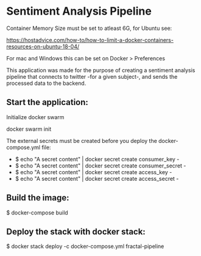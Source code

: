 # Sentiment Analysis Pipeline

Container Memory Size must be set to atleast 6G, for Ubuntu see:

https://hostadvice.com/how-to/how-to-limit-a-docker-containers-resources-on-ubuntu-18-04/

For mac and Windows this can be set on Docker > Preferences

This application was made for the purpose of creating a sentiment analysis pipeline that connects to twitter
-for a given subject-, and sends the processed data to the backend.

## Start the application:

Initialize docker swarm

docker swarm init

The external secrets must be created before you deploy the docker-compose.yml file:

* $ echo "A secret content" | docker secret create consumer_key -
* $ echo "A secret content" | docker secret create consumer_secret -
* $ echo "A secret content" | docker secret create access_key -
* $ echo "A secret content" | docker secret create access_secret -

## Build the image:

$ docker-compose build

## Deploy the stack with docker stack:

$ docker stack deploy -c docker-compose.yml fractal-pipeline